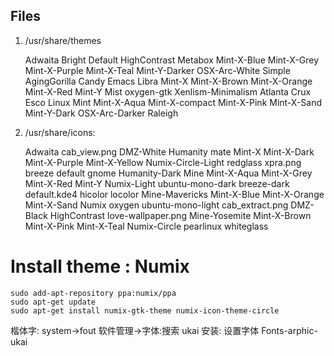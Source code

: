 ## Files

1. /usr/share/themes

    Adwaita       Bright  Default  HighContrast  Metabox      Mint-X-Blue     Mint-X-Grey    Mint-X-Purple  Mint-X-Teal  Mint-Y-Darker   OSX-Arc-White  Simple
AgingGorilla  Candy   Emacs    Libra         Mint-X       Mint-X-Brown    Mint-X-Orange  Mint-X-Red     Mint-Y       Mist            oxygen-gtk     Xenlism-Minimalism
Atlanta       Crux    Esco     Linux Mint    Mint-X-Aqua  Mint-X-compact  Mint-X-Pink    Mint-X-Sand    Mint-Y-Dark  OSX-Arc-Darker  Raleigh



2. /usr/share/icons:

    Adwaita          cab_view.png  DMZ-White     Humanity            mate            Mint-X        Mint-X-Dark    Mint-X-Purple  Mint-X-Yellow  Numix-Circle-Light  redglass           xpra.png
    breeze           default       gnome         Humanity-Dark       Mine            Mint-X-Aqua   Mint-X-Grey    Mint-X-Red     Mint-Y         Numix-Light         ubuntu-mono-dark
    breeze-dark      default.kde4  hicolor       locolor             Mine-Mavericks  Mint-X-Blue   Mint-X-Orange  Mint-X-Sand    Numix          oxygen              ubuntu-mono-light
    cab_extract.png  DMZ-Black     HighContrast  love-wallpaper.png  Mine-Yosemite   Mint-X-Brown  Mint-X-Pink    Mint-X-Teal    Numix-Circle   pearlinux           whiteglass




# Install theme : Numix 
    sudo add-apt-repository ppa:numix/ppa
    sudo apt-get update
    sudo apt-get install numix-gtk-theme numix-icon-theme-circle

楷体字:
system->fout
软件管理->字体:搜索 ukai 安装: 设置字体
Fonts-arphic-ukai